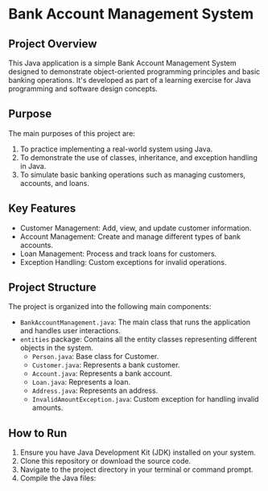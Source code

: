 # Bank Account Management System

## Project Overview

This Java application is a simple Bank Account Management System designed to demonstrate object-oriented programming principles and basic banking operations. It's developed as part of a learning exercise for Java programming and software design concepts.

## Purpose

The main purposes of this project are:

1. To practice implementing a real-world system using Java.
2. To demonstrate the use of classes, inheritance, and exception handling in Java.
3. To simulate basic banking operations such as managing customers, accounts, and loans.

## Key Features

- Customer Management: Add, view, and update customer information.
- Account Management: Create and manage different types of bank accounts.
- Loan Management: Process and track loans for customers.
- Exception Handling: Custom exceptions for invalid operations.

## Project Structure

The project is organized into the following main components:

- `BankAccountManagement.java`: The main class that runs the application and handles user interactions.
- `entities` package: Contains all the entity classes representing different objects in the system.
    - `Person.java`: Base class for Customer.
    - `Customer.java`: Represents a bank customer.
    - `Account.java`: Represents a bank account.
    - `Loan.java`: Represents a loan.
    - `Address.java`: Represents an address.
    - `InvalidAmountException.java`: Custom exception for handling invalid amounts.

## How to Run

1. Ensure you have Java Development Kit (JDK) installed on your system.
2. Clone this repository or download the source code.
3. Navigate to the project directory in your terminal or command prompt.
4. Compile the Java files:
